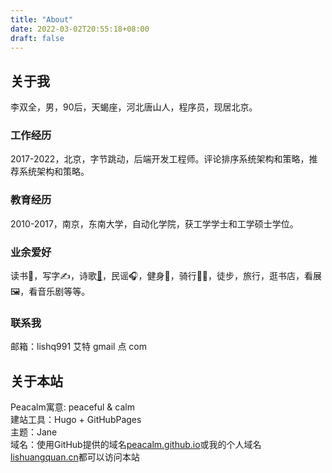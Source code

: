 ```yaml
---
title: "About"
date: 2022-03-02T20:55:18+08:00
draft: false
---
```


## 关于我
李双全，男，90后，天蝎座，河北唐山人，程序员，现居北京。  

### 工作经历
2017-2022，北京，字节跳动，后端开发工程师。评论排序系统架构和策略，推荐系统架构和策略。

### 教育经历
2010-2017，南京，东南大学，自动化学院，获工学学士和工学硕士学位。

### 业余爱好
读书📖，写字✍️，诗歌[📓](https://muyesq.cn)，民谣🎧，健身💪，骑行🚴‍♂️，徒步，旅行，逛书店，看展🖼，看音乐剧等等。

### 联系我
邮箱：lishq991 艾特 gmail 点 com

## 关于本站
Peacalm寓意: peaceful & calm  
建站工具：Hugo + GitHubPages  
主题：Jane  
域名：使用GitHub提供的域名[peacalm.github.io](https://peacalm.github.io)或我的个人域名[lishuangquan.cn](https://lishuangquan.cn)都可以访问本站
